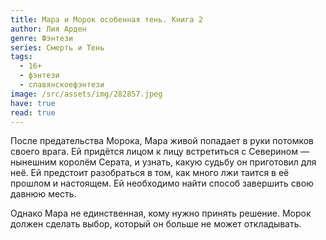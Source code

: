 ```yaml
---
title: Мара и Морок особенная тень. Книга 2
author: Лия Арден
genre: Фэнтези
series: Смерть и Тень
tags:
  - 16+
  - фэнтези
  - славянскоефэнтези
image: /src/assets/img/282857.jpeg
have: true
read: true
---
```

После предательства Морока, Мара живой попадает в руки потомков своего врага. Ей придётся лицом к лицу встретиться с Северином — нынешним королём Серата, и узнать, какую судьбу он приготовил для неё. Ей предстоит разобраться в том, как много лжи таится в её прошлом и настоящем. Ей необходимо найти способ завершить свою давнюю месть.

Однако Мара не единственная, кому нужно принять решение. Морок должен сделать выбор, который он больше не может откладывать.
